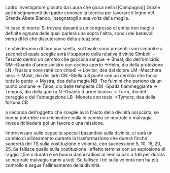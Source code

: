 Ladro investigatore giocato da Laura che gioca nella [[Campagna]]
Grazie agli insegnamenti del padre conosce la tecnica per lavorare il legno del Grande Abete Bianco, insegnatogli a sua volta dalla moglie.

In caso di morte:
Si troverà davanti a un congresso di entità non meglio definite ognuna delle quali parlerà una sopra l'altra, sono i dei benevoli verso di lei che discuteranno della situazione.

Le chiederanno di fare una scelta, sul tavolo sono presenti i vari simboli e a secondi di quale sceglie avrà il supporto della relativa divinità 
Simboli:
	-Teschio dentro un cerchio che gocciola sangue -> Bhaal, dio dell'omicidio NM
	-Guanto d'arme sinistro con occhio aperto ->Helm, dio della protezione LN
	-Frusta a nove rami con chiodi -> Lovitar, dea del dolore LM
	-Maschera nera -> Mask, dio dei ladri CN
	-Stella a 8 punte con un cerchio che tocca tutte le punte -> Mystra, dea della magia NB
	-Tre fulmini che partono da un punto comune -> Talos, dio delle tempeste CM
	-Spada fiammeggiante -> Tempus, dio della guerra N
	-Guanto d'arme bianco -> Torm, dio del coraggio e del l'abnegazione LB
	-Moneta con testa ->Tymora, dea della fortuna CB
	

a seconda dell'oggetto che sceglie avrà l'aiuto della divinità associata, se buona potrebbe non richiedere nulla in cambio se neutrale o malvagia invece richiederà poi un favore o una missione.

Improvvisare sulle capacità speciali basandosi sulla divinità, ci sarà un cambio di allineamento durante la trasformazione che durerà finché supererà dei TS sulla costituzione e volontà, con successione 5, 10, 15, 20, 25. Se fallisce quello sulla costituzione l'effetto termina con un esplosione di raggio 1,5m x durata e se buona danni radiosi ai nemici pari a 1d6 per durata se neutrale malvagia danni a tutti.
Se fallisce i tiri sulla volontà non ha più controllo e segue l'allineamento della divinità.


